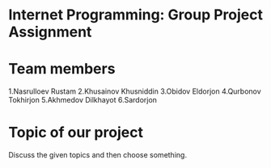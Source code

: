 # Internet Programming: Group Project Assignment


# Team members
1.Nasrulloev Rustam
2.Khusainov Khusniddin
3.Obidov Eldorjon
4.Qurbonov Tokhirjon
5.Akhmedov Dilkhayot
6.Sardorjon

# Topic of our project
Discuss the given topics and then choose something.